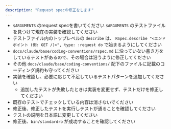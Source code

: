 ```yaml
---
description: "Request specの修正をします"
---
```


- `$ARGUMENTS` のrequest specを書いてください
  `$ARGUMENTS` のテストファイルを見つけて現在の実装を確認してください
- テストファイル内のトップレベルの `describe` は、 `RSpec.describe "<エンドポイント (例: GET /)>", type: :request do` で始まるようにしてください
- `docs/claude/base/coding-conventions/rspec.md` に沿っていない書き方をしているテストがあるので、その場合は沿うように修正してください
- その他 `docs/claude/base/coding-conventions/` 配下のファイルに記載のコーディング規約も守ってください
- 実装を確認し、必要に応じて不足しているテストパターンを追加してください
  - 追加したテストが失敗したときは実装を変更せず、テストだけを修正してください
- 既存のテストでチェックしている内容は消さないでください
- 修正後、修正したテストを実行しテストが通ることを確認してください
- テストの説明を日本語に変更してください
- 修正後、`bin/standardrb` が成功することを確認してください
